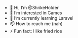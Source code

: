 - 👋 Hi, I’m @ShrikeHolder
- 👀 I’m interested in Games
- 🌱 I’m currently learning Laravel
- 📫 How to reach me (nah)
- ⚡ Fun fact: I like fried rice

<!---
ShrikeHolder/ShrikeHolder is a ✨ special ✨ repository because its `README.md` (this file) appears on your GitHub profile.
You can click the Preview link to take a look at your changes.
--->
